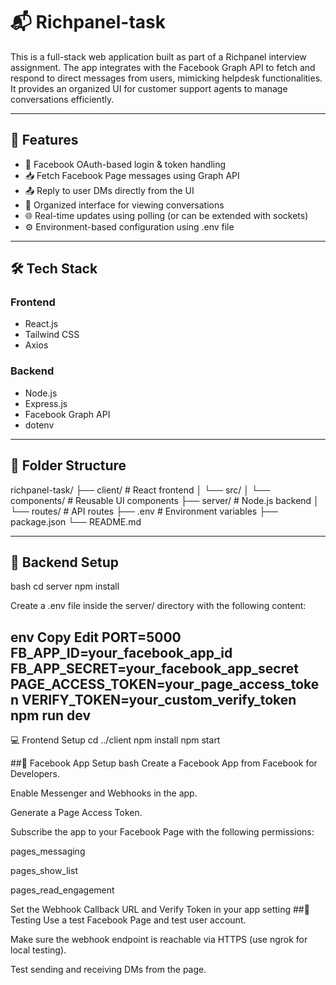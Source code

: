 # 📬 Richpanel-task

This is a full-stack web application built as part of a Richpanel interview assignment. The app integrates with the Facebook Graph API to fetch and respond to direct messages from users, mimicking helpdesk functionalities. It provides an organized UI for customer support agents to manage conversations efficiently.

---

## 🚀 Features

- 🔐 Facebook OAuth-based login & token handling  
- 📥 Fetch Facebook Page messages using Graph API  
- 📤 Reply to user DMs directly from the UI  
- 🧠 Organized interface for viewing conversations  
- 🌐 Real-time updates using polling (or can be extended with sockets)  
- ⚙️ Environment-based configuration using .env file  

---

## 🛠 Tech Stack

### Frontend
- React.js  
- Tailwind CSS  
- Axios  

### Backend
- Node.js  
- Express.js  
- Facebook Graph API  
- dotenv  

---

## 📂 Folder Structure
richpanel-task/
├── client/ # React frontend
│ └── src/
│ └── components/ # Reusable UI components
├── server/ # Node.js backend
│ └── routes/ # API routes
├── .env # Environment variables
├── package.json
└── README.md

---

## 🧰 Backend Setup

bash
cd server
npm install

Create a .env file inside the server/ directory with the following content:

env
Copy
Edit
PORT=5000
FB_APP_ID=your_facebook_app_id
FB_APP_SECRET=your_facebook_app_secret
PAGE_ACCESS_TOKEN=your_page_access_token
VERIFY_TOKEN=your_custom_verify_token
npm run dev
---
💻 Frontend Setup
 cd ../client
npm install
npm start

 
##🔐 Facebook App Setup
bash
Create a Facebook App from Facebook for Developers.

Enable Messenger and Webhooks in the app.

Generate a Page Access Token.

Subscribe the app to your Facebook Page with the following permissions:

pages_messaging

pages_show_list

pages_read_engagement

Set the Webhook Callback URL and Verify Token in your app setting
##🧪 Testing
Use a test Facebook Page and test user account.

Make sure the webhook endpoint is reachable via HTTPS (use ngrok for local testing).

Test sending and receiving DMs from the page.
